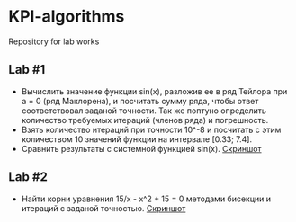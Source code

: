 # KPI-algorithms

Repository for lab works

## Lab #1
- Вычислить значение функции sin(x), разложив ее в ряд Тейлора при a = 0 (ряд Маклорена), и посчитать сумму ряда, чтобы ответ соответствовал заданой точности. Так же поптуно определить количество требуемых итераций (членов ряда) и погрешность.
- Взять количество итераций при точности 10^-8 и посчитать с этим количеством 10 значений функции на интервале [0.33; 7.4].
- Сравнить результаты с системной функцией sin(x).
[Скриншот](https://imgur.com/a/r8RjI)

## Lab #2
- Найти корни уравнения 15/x - x^2 + 15 = 0 методами бисекции и итераций с заданой точностью.
[Скриншот](https://imgur.com/a/Sr8Ul)

